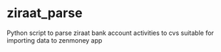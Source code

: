 # ziraat_parse

Python script to parse ziraat bank account activities to cvs suitable for importing data to zenmoney app
